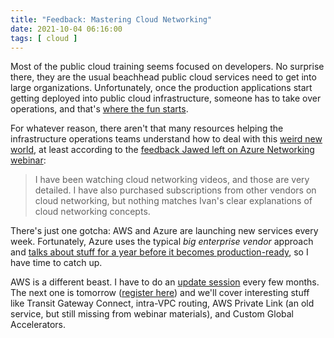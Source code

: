 ```yaml
---
title: "Feedback: Mastering Cloud Networking"
date: 2021-10-04 06:16:00
tags: [ cloud ]
---
```

Most of the public cloud training seems focused on developers. No surprise there, they are the usual beachhead public cloud services need to get into large organizations. Unfortunately, once the production applications start getting deployed into public cloud infrastructure, someone has to take over operations, and that's [where the fun starts](/2020/11/renumbering-public-cloud-address-space.html).

For whatever reason, there aren't that many resources helping the infrastructure operations teams understand how to deal with this [weird new world](/2020/11/why-public-cloud-networking-so-different.html), at least according to the [feedback Jawed left on Azure Networking webinar](https://www.ipspace.net/Microsoft_Azure_Networking#Happy_Campers):
<!--more-->
> I have been watching cloud networking videos, and those are very detailed. I have also purchased subscriptions from other vendors on cloud networking, but nothing matches Ivan's clear explanations of cloud networking concepts.

There's just one gotcha: AWS and Azure are launching new services every week. Fortunately, Azure uses the typical _big enterprise vendor_ approach and [talks about stuff for a year before it becomes production-ready](/2021/04/azure-exchange.html), so I have time to catch up. 

AWS is a different beast. I have to do an [update session](https://my.ipspace.net/bin/get/AWSNET/AWS-Update.md) every few months. The next one is tomorrow ([register here](https://my.ipspace.net/bin/join/50280)) and we'll cover interesting stuff like Transit Gateway Connect, intra-VPC routing, AWS Private Link (an old service, but still missing from webinar materials), and Custom Global Accelerators.
